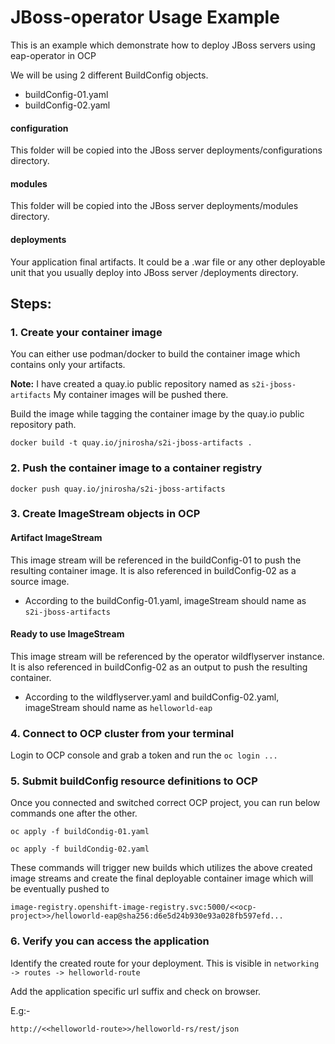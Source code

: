 # JBoss-operator Usage Example
This is an example which demonstrate how to deploy JBoss servers using eap-operator in OCP

We will be using 2 different BuildConfig objects.
- buildConfig-01.yaml
- buildConfig-02.yaml


#### configuration

This folder will be copied into the JBoss server deployments/configurations directory.

#### modules

This folder will be copied into the JBoss server deployments/modules directory.

#### deployments

Your application final artifacts. It could be a .war file or any other deployable unit that you usually deploy into
JBoss server /deployments directory.


## Steps:

### 1. Create your container image
You can either use podman/docker to build the container image
which contains only your artifacts.

**Note:** I have created a quay.io public repository named as `s2i-jboss-artifacts`
My container images will be pushed there.

Build the image while tagging the container image by the quay.io public repository path.
```
docker build -t quay.io/jnirosha/s2i-jboss-artifacts . 
```

### 2. Push the container image to a container registry
```
docker push quay.io/jnirosha/s2i-jboss-artifacts
```

### 3. Create ImageStream objects in OCP
#### Artifact ImageStream

This image stream will be referenced in the buildConfig-01 to push the resulting container image.
It is also referenced in buildConfig-02 as a source image.

- According to the buildConfig-01.yaml, imageStream should name as `s2i-jboss-artifacts`

#### Ready to use ImageStream

This image stream will be referenced by the operator wildflyserver instance. It is also
referenced in buildConfig-02 as an output to push the resulting container.

- According to the wildflyserver.yaml and buildConfig-02.yaml, imageStream should name as `helloworld-eap`

### 4. Connect to OCP cluster from your terminal
Login to OCP console and grab a token and run the `oc login ...`

### 5. Submit buildConfig resource definitions to OCP

Once you connected and switched correct OCP project, you can 
run below commands one after the other.

```
oc apply -f buildCondig-01.yaml

oc apply -f buildCondig-02.yaml
```

These commands will trigger new builds which utilizes the above 
created image streams and create the final deployable container image
which will be eventually pushed to

`image-registry.openshift-image-registry.svc:5000/<<ocp-project>>/helloworld-eap@sha256:d6e5d24b930e93a028fb597efd...`

### 6. Verify you can access the application

Identify the created route for your deployment. This is visible 
in `networking -> routes -> helloworld-route`

Add the application specific url suffix and check on browser.

E.g:-
```
http://<<helloworld-route>>/helloworld-rs/rest/json
```
